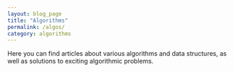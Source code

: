 ```yaml
---
layout: blog_page
title: "Algorithms"
permalink: /algos/
category: algorithms
---
```


Here you can find articles about various algorithms and data structures, as well as solutions to exciting algorithmic problems.